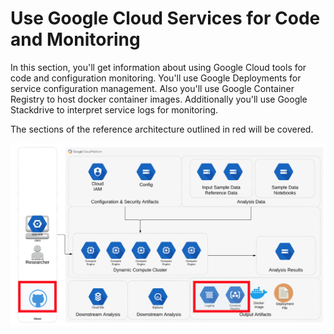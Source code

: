 # Use Google Cloud Services for Code and Monitoring

In this section, you'll get information about using Google Cloud tools for code and configuration monitoring.  You'll use Google Deployments for service configuration management.  Also you'll use Google Container Registry to host docker container images.  Additionally you'll use Google Stackdrive to interpret service logs for monitoring.

The sections of the reference architecture outlined in red will be covered.

[![gcp-iam](/images/tools.png)]()